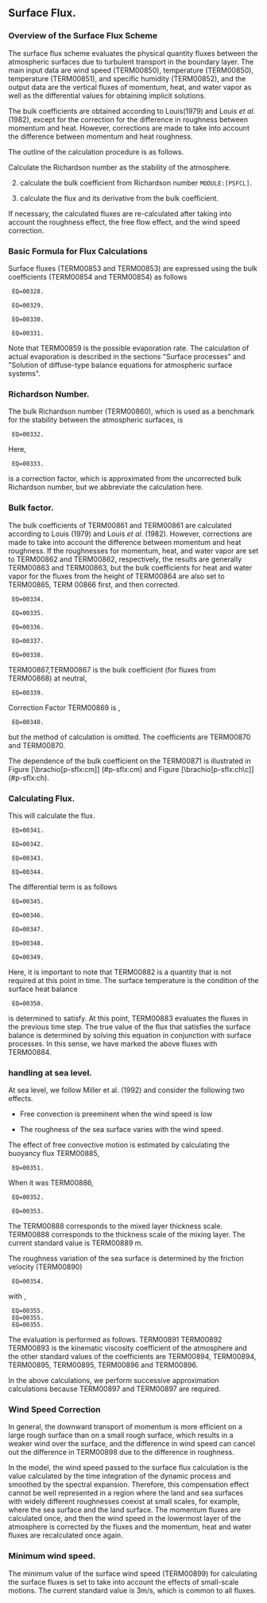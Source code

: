 ## Surface Flux.

### Overview of the Surface Flux Scheme

The surface flux scheme evaluates the physical quantity fluxes between the atmospheric surfaces due to turbulent transport in the boundary layer. The main input data are wind speed (TERM00850), temperature (TERM00850), temperature (TERM00851), and specific humidity (TERM00852), and the output data are the vertical fluxes of momentum, heat, and water vapor as well as the differential values for obtaining implicit solutions.

The bulk coefficients are obtained according to Louis(1979) and Louis <span>*et al.*</span>(1982), except for the correction for the difference in roughness between momentum and heat. However, corrections are made to take into account the difference between momentum and heat roughness.

The outline of the calculation procedure is as follows.

Calculate the Richardson number as the stability of the atmosphere.

2. calculate the bulk coefficient from Richardson number `MODULE:[PSFCL]`.

3. calculate the flux and its derivative from the bulk coefficient.

If necessary, the calculated fluxes are re-calculated after taking into account the roughness effect, the free flow effect, and the wind speed correction.

### Basic Formula for Flux Calculations

Surface fluxes (TERM00853 and TERM00853) are expressed using the bulk coefficients (TERM00854 and TERM00854) as follows

     EQ=00328.

     EQ=00329.

     EQ=00330.

     EQ=00331.

Note that TERM00859 is the possible evaporation rate. The calculation of actual evaporation is described in the sections "Surface processes" and "Solution of diffuse-type balance equations for atmospheric surface systems".

### Richardson Number.

The bulk Richardson number (TERM00860), which is used as a benchmark for the stability between the atmospheric surfaces, is

     EQ=00332.

Here,

     EQ=00333.

is a correction factor, which is approximated from the uncorrected bulk Richardson number, but we abbreviate the calculation here.

### Bulk factor.

The bulk coefficients of TERM00861 and TERM00861 are calculated according to Louis (1979) and Louis <span>*et al.*</span> (1982). However, corrections are made to take into account the difference between momentum and heat roughness. If the roughnesses for momentum, heat, and water vapor are set to TERM00862 and TERM00862, respectively, the results are generally TERM00863 and TERM00863, but the bulk coefficients for heat and water vapor for the fluxes from the height of TERM00864 are also set to TERM00865, TERM 00866 first, and then corrected.

     EQ=00334.

     EQ=00335.

     EQ=00336.

     EQ=00337.

     EQ=00338.

TERM00867,TERM00867 is the bulk coefficient (for fluxes from TERM00868) at neutral,

     EQ=00339.

Correction Factor TERM00869 is ,

     EQ=00340.

but the method of calculation is omitted. The coefficients are TERM00870 and TERM00870.

The dependence of the bulk coefficient on the TERM00871 is illustrated in Figure [\brachio[p-sflx:cm\]] (#p-sflx:cm) and Figure [\brachio[p-sflx:ch\c\]] (#p-sflx:ch).

### Calculating Flux.

This will calculate the flux.

     EQ=00341.

     EQ=00342.

     EQ=00343.

     EQ=00344.

The differential term is as follows

     EQ=00345.

     EQ=00346.

     EQ=00347.

     EQ=00348.

     EQ=00349.

Here, it is important to note that TERM00882 is a quantity that is not required at this point in time. The surface temperature is the condition of the surface heat balance

     EQ=00350.

is determined to satisfy. At this point, TERM00883 evaluates the fluxes in the previous time step. The true value of the flux that satisfies the surface balance is determined by solving this equation in conjunction with surface processes. In this sense, we have marked the above fluxes with TERM00884.

### handling at sea level.

At sea level, we follow Miller et al. (1992) and consider the following two effects.

 - Free convection is preeminent when the wind speed is low

 - The roughness of the sea surface varies with the wind speed.

The effect of free convective motion is estimated by calculating the buoyancy flux TERM00885,

     EQ=00351.

When it was TERM00886,

     EQ=00352.

     EQ=00353.

The TERM00888 corresponds to the mixed layer thickness scale. TERM00888 corresponds to the thickness scale of the mixing layer. The current standard value is TERM00889 m.

The roughness variation of the sea surface is determined by the friction velocity (TERM00890)

     EQ=00354.

with ,

     EQ=00355.
     EQ=00355.
     EQ=00355.

The evaluation is performed as follows. TERM00891 TERM00892 TERM00893 is the kinematic viscosity coefficient of the atmosphere and the other standard values of the coefficients are TERM00894, TERM00894, TERM00895, TERM00895, TERM00896 and TERM00896.

In the above calculations, we perform successive approximation calculations because TERM00897 and TERM00897 are required.

### Wind Speed Correction

In general, the downward transport of momentum is more efficient on a large rough surface than on a small rough surface, which results in a weaker wind over the surface, and the difference in wind speed can cancel out the difference in TERM00898 due to the difference in roughness.

In the model, the wind speed passed to the surface flux calculation is the value calculated by the time integration of the dynamic process and smoothed by the spectral expansion. Therefore, this compensation effect cannot be well represented in a region where the land and sea surfaces with widely different roughnesses coexist at small scales, for example, where the sea surface and the land surface. The momentum fluxes are calculated once, and then the wind speed in the lowermost layer of the atmosphere is corrected by the fluxes and the momentum, heat and water fluxes are recalculated once again.

### Minimum wind speed.

The minimum value of the surface wind speed (TERM00899) for calculating the surface fluxes is set to take into account the effects of small-scale motions. The current standard value is 3m/s, which is common to all fluxes.